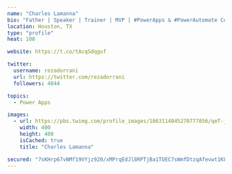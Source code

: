 ```yaml
---
name: "Charles Lamanna"
bio: "Father | Speaker | Trainer | MVP | #PowerApps & #PowerAutomate Community Super User | YouTuber Right-pointing triangle http://youtube.com/c/rezadorrani | Learn - Share - Clockwise rightwards and leftwards open circle arrows"
location: Houston, TX
type: "profile"
heat: 108

website: https://t.co/tAcqSdqguf

twitter:
  username: rezadorrani
  url: https://twitter.com/rezadorrani
  followers: 4044

topics:
  - Power Apps

images:
  - url: https://pbs.twimg.com/profile_images/1063114045270777856/qeT-jpWr_400x400.jpg
    width: 400
    height: 400
    isCached: true
    title: "Charles Lamanna"

secured: "7sKHrp67vNMf19VYjz920/xMPrqEdJl8RPTjBa1TUEC7sWmfDtzqAfevwt1KLUuPQgmYWDCYusou0xOvYyalyfgo1MSMuhs3JhEj6LqjFp73OHRk2eOSLvm1RuDwQaqJ1crofePLT+O4+9jeAlWuPuk2e4S1pTjommy1RXN9ymHg9L2tu/6AnXV3HbAn7VsWDvZDInGNNf3QpqyXUuv1bvmqwP7K5QFh2DTWh1sfk3ziqVBVhkTRmbnXVMuT1gwo7LCBdcuiQdVAPrpqOl6dJQZZ4ux4Rc7OHliAGv9l2pPBAp5ZPvFBa0a3vEeX/UtsZueAYxxX2PUGEufafnhhih/umoNHLCV7Gg7qqg+THRDjaCWZLd3YUA68JCr6d3Nr3wue60tYi6g3MmrXREw35Th388vRyRFiQTlg3Guv+q4=;He43W9icmyNmyGYs13CXCw=="
---
```


